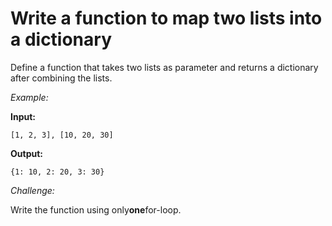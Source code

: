 # Write a function to map two lists into a dictionary

Define a function that takes two lists as parameter and returns a dictionary after combining the lists.

_Example:_


**Input:**


`[1, 2, 3], [10, 20, 30]`


**Output:**


`{1: 10, 2: 20, 3: 30}`



 _Challenge:_
 
Write the function using only**one**for-loop.

